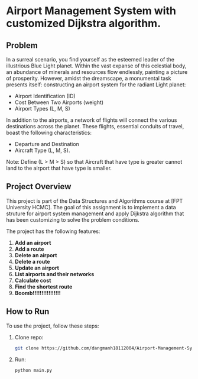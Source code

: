 # Airport Management System with customized Dijkstra algorithm.

## Problem
In a surreal scenario, you find yourself as the esteemed leader of the illustrious Blue Light planet. Within the vast expanse of this celestial body, an abundance of minerals and resources flow endlessly, painting a picture of prosperity.
However, amidst the dreamscape, a monumental task presents itself: constructing an airport system for the radiant Light planet:
- Airport Identification (ID)
- Cost Between Two Airports (weight)
- Airport Types (L, M, S)

In addition to the airports, a network of flights will connect the various destinations across the planet. These flights, essential conduits of travel, boast the following characteristics:
- Departure and Destination
- Aircraft Type (L, M, S).
  
Note: Define (L > M > S) so that Aircraft that have type is greater cannot land to the airport that have type is smaller.
 
## Project Overview
This project is part of the Data Structures and Algorithms course at [FPT University HCMC]. The goal of this assignment is to implement a data struture for airport system management and apply Dijkstra algorithm that has been customizing to 
solve the problem conditions.  

The project has the following features:

1. **Add an airport**
2. **Add a route**
3. **Delete an airport**
4. **Delete a route**
5. **Update an airport**
6. **List airports and their networks**
7. **Calculate cost**
8. **Find the shortest route**
9. **Boomb!!!!!!!!!!!!!!!!**
  


## How to Run
To use the project, follow these steps:

1. Clone repo:
    ```bash
    git clone https://github.com/dangmanh18112004/Airport-Management-System.git
    ```
    
2. Run:
    ```bash
    python main.py
    ```
